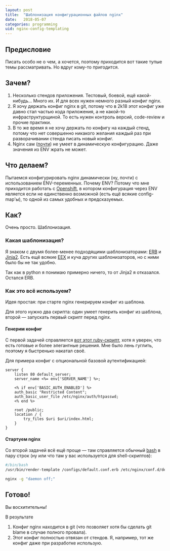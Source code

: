```yaml
---
layout: post
title:  "Шаблонизация конфигурационных файлов nginx"
date:   2018-05-07
categories: programming
uid: nginx-config-templating
---
```


## Предисловие
Писать особо не о чем, а хочется, поэтому приходится вот такие тупые темы рассматривать. Но вдруг кому-то пригодится.

## Зачем?
1. Несколько стендов приложения. Тестовый, боевой, ещё какой-нибудь... Много их. И для всех нужен немного разный конфиг nginx.
2. Я хочу держать конфиг nginx в git, потому что в 2k18 этот конфиг уже давно стал частью кода приложения, а не какой-то инфраструктурщиной. То есть нужен контроль версий, code-review и прочие практики.
3. В то же время я не хочу держать по конфигу на каждый стенд, потому что нет совершенно никакого желания каждый раз при разворачивании стенда писать новый конфиг.
4. Nginx сам ([почти](https://unit.nginx.org/)) не умеет в динамическую конфигурацию. Даже значения из ENV жрать не может.

## Что делаем?
Пытаемся конфигурировать nginx динамически (ну, почти) с использованием ENV-переменных. Почему ENV? Потому что мне приходится работать с [Openshift](https://www.openshift.com/), в котором конфигурация через ENV является если не единственно возможной (есть ещё всякие config-map'ы), то одной из самых удобных и предсказуемых.

## Как?
Очень просто. Шаблонизация.

### Какая шаблонизация?
Я знаком с двумя более-менее подходящими шаблонизаторами: [ERB](https://ru.wikipedia.org/wiki/ERuby) и [Jinja2](https://ru.wikipedia.org/wiki/Jinja). Есть ещё всякие [EEX](https://hexdocs.pm/eex/EEx.html) и куча других шаблонизаторов, но с ними было бы не так удобно.

Так как в python я понимаю примерно ничего, то от Jinja2 я отказался. Остался ERB.

### Как это всё используем?
Идея простая: при старте nginx генерируем конфиг из шаблона.

Для этого нужно два скрипта: один умеет генерить конфиг из шаблона, второй — запускать первый скрипт перед nginx.

#### Генерим конфиг
С первой задачей справляется [вот этот ruby-скрипт](https://github.com/ivalentinee/template-renderer), хотя я уверен, что есть готовые и более элегантные решения. Мне было лень гуглить, поэтому я быстренько накатал своё.

Для примера конфиг с опциональной базовой аутентификацией:
```erb
server {
    listen 80 default_server;
    server_name <%= env['SERVER_NAME'] %>;

    <% if env['BASIC_AUTH_ENABLED'] %>
    auth_basic "Restricted Content";
    auth_basic_user_file /etc/nginx/auth/htpasswd;
    <% end %>

    root /public;
    location / {
        try_files $uri $uri/index.html;
    }
}
```

#### Стартуем nginx
Со второй задачей всё ещё проще — там справляется обычный [bash](http://www.gnu.org/software/bash/) в пару строк (ну или что там у вас используется для shell-скриптов):
```sh
#/bin/bash
/usr/bin/render-template /configs/default.conf.erb /etc/nginx/conf.d/default.conf

nginx -g "daemon off;"
```

## Готово!
Вы восхитительны!

В результате
1. Конфиг nginx находится в git (что позволяет хотя бы сделать git blame в случае полного провала).
2. Этот конфиг полностью отвязан от стендов. Я, например, тот же конфиг даже при разработке использую.

